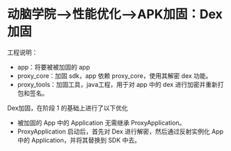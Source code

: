 # 动脑学院-->性能优化-->APK加固：Dex加固

工程说明：

- app：将要被被加固的 app
- proxy_core：加固 sdk，app 依赖 proxy_core，使用其解密 dex 功能。
- proxy_tools：加固工具，java工程，用于对 app 中的 dex 进行加密并重新打包和签名。

Dex加固，在阶段 1 的基础上进行了以下优化

- 被加固的 App 中的 Application  无需继承 ProxyApplication。
- ProxyApplication 启动后，首先对 Dex 进行解密，然后通过反射实例化  App 中的 Application，并将其替换到 SDK 中去。
